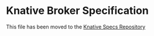 # Knative Broker Specification

This file has been moved to the
[Knative Specs Repository](https://github.com/knative/specs/blob/main/specs/eventing/control-plane.md#broker-lifecycle)
